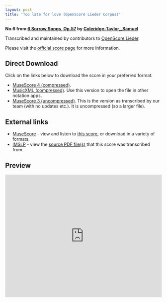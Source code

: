 ```yaml
---
layout: post
title: 'Too late for love (OpenScore Lieder Corpus)'
---
```


__No.6 from [6 Sorrow Songs, Op.57](https://fourscoreandmore.org/openscore/lieder/Coleridge-Taylor,_Samuel/6_Sorrow_Songs,_Op.57/) by [Coleridge-Taylor,_Samuel](https://fourscoreandmore.org/openscore/lieder/Coleridge-Taylor,_Samuel)__

Transcribed and maintained by contributors to [OpenScore Lieder].

Please visit the [official score page] for more information.

[official score page]: https://musescore.com/openscore-lieder-corpus/scores/6189616
[OpenScore Lieder]: https://musescore.com/openscore-lieder-corpus

## Direct Download

Click on the links below to download the score in your preferred format:
- [MuseScore 4 (compressed)](https://fourscoreandmore.org/openscore/lieder/Coleridge-Taylor,_Samuel/6_Sorrow_Songs,_Op.57/6_Too_late_for_love.mscz).
- [MusicXML (compressed)](https://fourscoreandmore.org/openscore/lieder/Coleridge-Taylor,_Samuel/6_Sorrow_Songs,_Op.57/6_Too_late_for_love.mxl). Use this version to open the file in other notation apps.
- [MuseScore 3 (uncompressed)](https://raw.githubusercontent.com/OpenScore/Lieder/refs/heads/main/scores/Coleridge-Taylor,_Samuel/6_Sorrow_Songs,_Op.57/6_Too_late_for_love/lc6189616.mscx). This is the version as transcribed by our team (with no updates etc.). It is uncompressed (so a larger file).

## External links

- [MuseScore] - view and listen to [this score][MuseScore], or download in a variety of formats.
- [IMSLP] - view the [source PDF file(s)][IMSLP] that this score was transcribed from.

[MuseScore]: https://musescore.com/score/6189616
[IMSLP]: https://imslp.org/wiki/Special:ReverseLookup/23607

## Preview

<iframe width="100%" height="394" src="https://musescore.com/openscore-lieder-corpus/scores/6189616/embed" frameborder="0" allowfullscreen allow="autoplay; fullscreen"></iframe>
